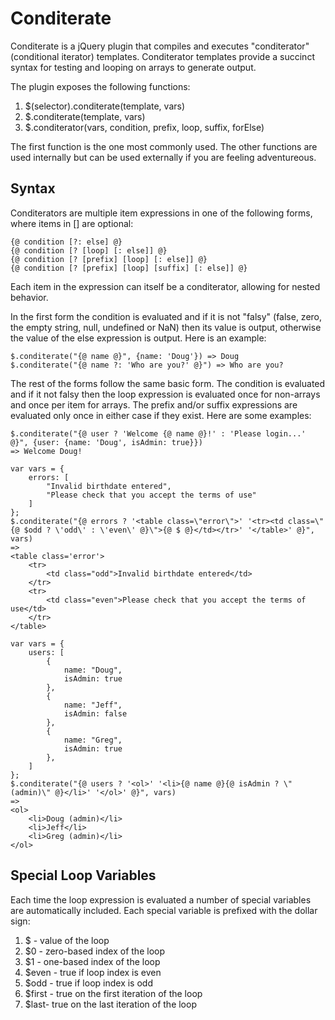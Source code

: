 Conditerate
===========
 
Conditerate is a jQuery plugin that compiles and executes "conditerator" (conditional iterator) templates.  Conditerator templates provide a succinct syntax for testing and looping on arrays to generate output.

The plugin exposes the following functions:

1. $(selector).conditerate(template, vars)
2. $.conditerate(template, vars)
3. $.conditerator(vars, condition, prefix, loop, suffix, forElse)

The first function is the one most commonly used.  The other functions are used internally but can be used externally if you are feeling adventureous.

Syntax
------

Conditerators are multiple item expressions in one of the following forms, where items in [] are optional:
 
	{@ condition [?: else] @}
	{@ condition [? [loop] [: else]] @}
	{@ condition [? [prefix] [loop] [: else]] @}
	{@ condition [? [prefix] [loop] [suffix] [: else]] @}
	
Each item in the expression can itself be a conditerator, allowing for nested behavior.
	
In the first form the condition is evaluated and if it is not "falsy" (false, zero, the empty string, null, undefined or NaN) then its value is output, otherwise the value of the else expression is output.  Here is an example:
	
	$.conditerate("{@ name @}", {name: 'Doug'}) => Doug
	$.conditerate("{@ name ?: 'Who are you?' @}") => Who are you?

The rest of the forms follow the same basic form.  The condition is evaluated and if it not falsy then the loop expression is evaluated once for non-arrays and once per item for arrays.  The prefix and/or suffix expressions are evaluated only once in either case if they exist.  Here are some examples:
	
	$.conditerate("{@ user ? 'Welcome {@ name @}!' : 'Please login...' @}", {user: {name: 'Doug', isAdmin: true}})
	=> Welcome Doug!
	
	var vars = {
		errors: [
			"Invalid birthdate entered",
			"Please check that you accept the terms of use"
		]
	};
	$.conditerate("{@ errors ? '<table class=\"error\">' '<tr><td class=\"{@ $odd ? \'odd\' : \'even\' @}\">{@ $ @}</td></tr>' '</table>' @}", vars) 
	=> 
	<table class='error'>
		<tr>
			<td class="odd">Invalid birthdate entered</td>
		</tr>
		<tr>
			<td class="even">Please check that you accept the terms of use</td>
		</tr>
	</table>
	
	var vars = {
		users: [
			{
				name: "Doug",
				isAdmin: true
			},
			{
				name: "Jeff",
				isAdmin: false
			},
			{
				name: "Greg",
				isAdmin: true
			},
		]
	};
	$.conditerate("{@ users ? '<ol>' '<li>{@ name @}{@ isAdmin ? \" (admin)\" @}</li>' '</ol>' @}", vars) 
	=> 
	<ol>
		<li>Doug (admin)</li>
		<li>Jeff</li>
		<li>Greg (admin)</li>
	</ol>

Special Loop Variables
----------------------

Each time the loop expression is evaluated a number of special variables are automatically included. Each special variable is prefixed with the dollar sign:

1. $ - value of the loop
2. $0 - zero-based index of the loop
3. $1 - one-based index of the loop
4. $even - true if loop index is even
5. $odd - true if loop index is odd
6. $first - true on the first iteration of the loop
7. $last- true on the last iteration of the loop